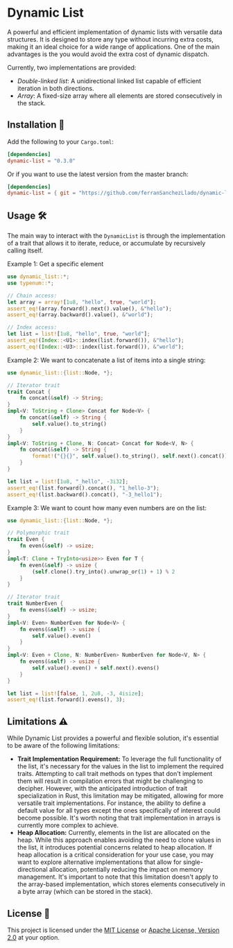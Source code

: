 # Dynamic List 

A powerful and efficient implementation of dynamic lists with versatile data structures. It is designed to store any type without incurring extra costs, making it an ideal choice for a wide range of applications. One of the main advantages is the you would avoid the extra cost of dynamic dispatch.

Currently, two implementations are provided:
- *Double-linked list*: A unidirectional linked list capable of efficient iteration in both directions.
- *Array*: A fixed-size array where all elements are stored consecutively in the stack.

## Installation 🚀

Add the following to your `Cargo.toml`:

```toml
[dependencies]
dynamic-list = "0.3.0"
```

Or if you want to use the latest version from the master branch:

```toml
[dependencies]
dynamic-list = { git = "https://github.com/ferranSanchezLlado/dynamic-list.git" }
```

## Usage 🛠️

The main way to interact with the `DynamicList` is through the implementation of a trait that allows it to iterate, reduce, or accumulate by recursively calling itself.

Example 1: Get a specific element

```rust
use dynamic_list::*;
use typenum::*;

// Chain access:
let array = array![1u8, "hello", true, "world"];
assert_eq!(array.forward().next().value(), &"hello");
assert_eq!(array.backward().value(), &"world");

// Index access:
let list = list![1u8, "hello", true, "world"];
assert_eq!(Index::<U1>::index(list.forward()), &"hello");
assert_eq!(Index::<U3>::index(list.forward()), &"world");
```

Example 2: We want to concatenate a list of items into a single string:

```rust
use dynamic_list::{list::Node, *};

// Iterator trait
trait Concat {
    fn concat(&self) -> String;
}
impl<V: ToString + Clone> Concat for Node<V> {
    fn concat(&self) -> String {
        self.value().to_string()
    }
}
impl<V: ToString + Clone, N: Concat> Concat for Node<V, N> {
    fn concat(&self) -> String {
        format!("{}{}", self.value().to_string(), self.next().concat())
    }
}

let list = list![1u8, "_hello", -3i32];
assert_eq!(list.forward().concat(), "1_hello-3");
assert_eq!(list.backward().concat(), "-3_hello1");
```

Example 3: We want to count how many even numbers are on the list:

```rust
use dynamic_list::{list::Node, *};

// Polymorphic trait
trait Even {
    fn even(&self) -> usize;
}
impl<T: Clone + TryInto<usize>> Even for T {
    fn even(&self) -> usize {
        (self.clone().try_into().unwrap_or(1) + 1) % 2
    }
}

// Iterator trait
trait NumberEven {
    fn evens(&self) -> usize;
}
impl<V: Even> NumberEven for Node<V> {
    fn evens(&self) -> usize {
        self.value().even()
    }
}
impl<V: Even + Clone, N: NumberEven> NumberEven for Node<V, N> {
    fn evens(&self) -> usize {
        self.value().even() + self.next().evens()
    }
}

let list = list![false, 1, 2u8, -3, 4isize];
assert_eq!(list.forward().evens(), 3);
```

## Limitations ⚠️

While Dynamic List provides a powerful and flexible solution, it's essential to be aware of the following limitations:

- **Trait Implementation Requirement:** To leverage the full functionality of the list, it's necessary for the values in the list to implement the required traits. Attempting to call trait methods on types that don't implement them will result in compilation errors that might be challenging to decipher. However, with the anticipated introduction of trait specialization in Rust, this limitation may be mitigated, allowing for more versatile trait implementations. For instance, the ability to define a default value for all types except the ones specifically of interest could become possible. It's worth noting that trait implementation in arrays is currently more complex to achieve.
- **Heap Allocation:** Currently, elements in the list are allocated on the heap. While this approach enables avoiding the need to clone values in the list, it introduces potential concerns related to heap allocation. If heap allocation is a critical consideration for your use case, you may want to explore alternative implementations that allow for single-directional allocation, potentially reducing the impact on memory management. It's important to note that this limitation doesn't apply to the array-based implementation, which stores elements consecutively in a byte array  (which can be stored in the stack).

## License 📄

This project is licensed under the [MIT License](MIT-LICENSE) or [Apache License, Version 2.0](APACHE-LICENSE) at your option.
